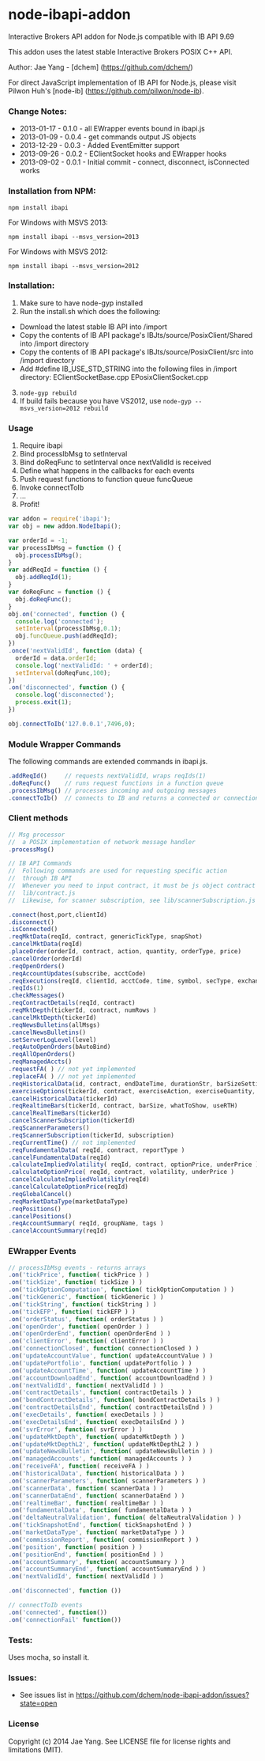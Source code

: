 node-ibapi-addon
================

Interactive Brokers API addon for Node.js compatible with IB API 9.69

This addon uses the latest stable Interactive Brokers POSIX C++ API.

Author: Jae Yang - [dchem] (https://github.com/dchem/)

For direct JavaScript implementation of IB API for Node.js, please visit Pilwon Huh's [node-ib] (https://github.com/pilwon/node-ib).


### Change Notes:

* 2013-01-17 - 0.1.0 - all EWrapper events bound in ibapi.js
* 2013-01-09 - 0.0.4 - get commands output JS objects
* 2013-12-29 - 0.0.3 - Added EventEmitter support
* 2013-09-26 - 0.0.2 - EClientSocket hooks and EWrapper hooks
* 2013-09-02 - 0.0.1 - Initial commit - connect, disconnect, isConnected works
### Installation from NPM:
```
npm install ibapi
```

For Windows with MSVS 2013:
```
npm install ibapi --msvs_version=2013
```

For Windows with MSVS 2012:
```
npm install ibapi --msvs_version=2012
```

### Installation:

1. Make sure to have node-gyp installed
2. Run the install.sh which does the following:
 * Download the latest stable IB API into /import
 * Copy the contents of IB API package's 
    IBJts/source/PosixClient/Shared into /import directory
 * Copy the contents of IB API package's
    IBJts/source/PosixClient/src into /import directory
 * Add #define IB_USE_STD_STRING into the following files in /import directory:
    EClientSocketBase.cpp
    EPosixClientSocket.cpp
3. ```node-gyp rebuild```
4. If build fails because you have VS2012, use ```node-gyp --msvs_version=2012 rebuild```

### Usage
1. Require ibapi
2. Bind processIbMsg to setInterval
3. Bind doReqFunc to setInterval once nextValidId is received
4. Define what happens in the callbacks for each events
5. Push request functions to function queue funcQueue
6. Invoke connectToIb
7. ...
8. Profit!

```js
var addon = require('ibapi');
var obj = new addon.NodeIbapi();

var orderId = -1;
var processIbMsg = function () {
  obj.processIbMsg();
}
var addReqId = function () {
  obj.addReqId(1);
}
var doReqFunc = function () {
  obj.doReqFunc();
}
obj.on('connected', function () {
  console.log('connected');
  setInterval(processIbMsg,0.1);
  obj.funcQueue.push(addReqId);
})
.once('nextValidId', function (data) {
  orderId = data.orderId;
  console.log('nextValidId: ' + orderId);
  setInterval(doReqFunc,100);
})
.on('disconnected', function () {
  console.log('disconnected');
  process.exit(1);
})

obj.connectToIb('127.0.0.1',7496,0);

```
### Module Wrapper Commands
The following commands are extended commands in ibapi.js.
```js
.addReqId()     // requests nextValidId, wraps reqIds(1)
.doReqFunc()    // runs request functions in a function queue
.processIbMsg() // processes incoming and outgoing messages
.connectToIb()  // connects to IB and returns a connected or connectionFail event
```
### Client methods
```js
// Msg processor
//  a POSIX implementation of network message handler
.processMsg()

// IB API Commands
//  Following commands are used for requesting specific action 
//  through IB API
//  Whenever you need to input contract, it must be js object contract see
//  lib/contract.js
//  Likewise, for scanner subscription, see lib/scannerSubscription.js

.connect(host,port,clientId)
.disconnect()
.isConnected()
.reqMktData(reqId, contract, genericTickType, snapShot)
.cancelMktData(reqId)
.placeOrder(orderId, contract, action, quantity, orderType, price)
.cancelOrder(orderId)
.reqOpenOrders()
.reqAccountUpdates(subscribe, acctCode)
.reqExecutions(reqId, clientId, acctCode, time, symbol, secType, exchange, side)
.reqIds(1)
.checkMessages()
.reqContractDetails(reqId, contract)
.reqMktDepth(tickerId, contract, numRows ) 
.cancelMktDepth(tickerId)
.reqNewsBulletins(allMsgs)
.cancelNewsBulletins()
.setServerLogLevel(level)
.reqAutoOpenOrders(bAutoBind)
.reqAllOpenOrders()
.reqManagedAccts()
.requestFA( ) // not yet implemented
.replaceFA( ) // not yet implemented
.reqHistoricalData(id, contract, endDateTime, durationStr, barSizeSetting, whatToShow, useRTH, formatDate)
.exerciseOptions(tickerId, contract, exerciseAction, exerciseQuantity, account, override )
.cancelHistoricalData(tickerId)
.reqRealtimeBars(tickerId, contract, barSize, whatToShow, useRTH)
.cancelRealTimeBars(tickerId)
.cancelScannerSubscription(tickerId)
.reqScannerParameters()
.reqScannerSubscription(tickerId, subscription)
.reqCurrentTime() // not implemented
.reqFundamentalData( reqId, contract, reportType )
.cancelFundamentalData(reqId)
.calculateImpliedVolatility( reqId, contract, optionPrice, underPrice )
.calculateOptionPrice( reqId, contract, volatility, underPrice )
.cancelCalculateImpliedVolatility(reqId)
.cancelCalculateOptionPrice(reqId)
.reqGlobalCancel()
.reqMarketDataType(marketDataType)
.reqPositions()
.cancelPositions()
.reqAccountSummary( reqId, groupName, tags )
.cancelAccountSummary(reqId)
```

### EWrapper Events
```js
// processIbMsg events - returns arrays
.on('tickPrice', function( tickPrice ) )
.on('tickSize', function( tickSize ) )
.on('tickOptionComputation', function( tickOptionComputation ) )
.on('tickGeneric', function( tickGeneric ) )
.on('tickString', function( tickString ) )
.on('tickEFP', function( tickEFP ) )
.on('orderStatus', function( orderStatus ) )
.on('openOrder', function( openOrder ) )
.on('openOrderEnd', function( openOrderEnd ) )
.on('clientError', function( clientError ) )
.on('connectionClosed', function( connectionClosed ) )
.on('updateAccountValue', function( updateAccountValue ) )
.on('updatePortfolio', function( updatePortfolio ) )
.on('updateAccountTime', function( updateAccountTime ) )
.on('accountDownloadEnd', function( accountDownloadEnd ) )
.on('nextValidId', function( nextValidId ) )
.on('contractDetails', function( contractDetails ) )
.on('bondContractDetails', function( bondContractDetails ) )
.on('contractDetailsEnd', function( contractDetailsEnd ) )
.on('execDetails', function( execDetails ) )
.on('execDetailsEnd', function( execDetailsEnd ) )
.on('svrError', function( svrError ) )
.on('updateMktDepth', function( updateMktDepth ) )
.on('updateMktDepthL2', function( updateMktDepthL2 ) )
.on('updateNewsBulletin', function( updateNewsBulletin ) )
.on('managedAccounts', function( managedAccounts ) )
.on('receiveFA', function( receiveFA ) )
.on('historicalData', function( historicalData ) )
.on('scannerParameters', function( scannerParameters ) )
.on('scannerData', function( scannerData ) )
.on('scannerDataEnd', function( scannerDataEnd ) )
.on('realtimeBar', function( realtimeBar ) )
.on('fundamentalData', function( fundamentalData ) )
.on('deltaNeutralValidation', function( deltaNeutralValidation ) )
.on('tickSnapshotEnd', function( tickSnapshotEnd ) )
.on('marketDataType', function( marketDataType ) )
.on('commissionReport', function( commissionReport ) )
.on('position', function( position ) )
.on('positionEnd', function( positionEnd ) )
.on('accountSummary', function( accountSummary ) )
.on('accountSummaryEnd', function( accountSummaryEnd ) )
.on('nextValidId', function( nextValidId ) )

.on('disconnected', function ())

// connectToIb events
.on('connected', function())
.on('connectionFail' function())
```

### Tests:
Uses mocha, so install it.

### Issues:
* See issues list in https://github.com/dchem/node-ibapi-addon/issues?state=open

### License
Copyright (c) 2014 Jae Yang. See LICENSE file for license rights and limitations (MIT).
